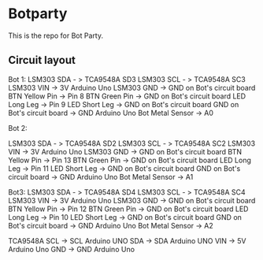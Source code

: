 # Botparty
This is the repo for Bot Party.

## Circuit layout

Bot 1:
LSM303 SDA - > TCA9548A SD3
LSM303 SCL - > TCA9548A SC3
LSM303 VIN -> 3V Arduino Uno
LSM303 GND -> GND on Bot's circuit board
BTN Yellow Pin -> Pin 8
BTN Green Pin -> GND on Bot's circuit board
LED Long Leg -> Pin 9
LED Short Leg -> GND on Bot's circuit board
GND on Bot's circuit board -> GND Arduino Uno
Bot Metal Sensor -> A0

Bot 2:

LSM303 SDA - > TCA9548A SD2
LSM303 SCL - > TCA9548A SC2
LSM303 VIN -> 3V Arduino Uno
LSM303 GND -> GND on Bot's circuit board
BTN Yellow Pin -> Pin 13
BTN Green Pin -> GND on Bot's circuit board
LED Long Leg -> Pin 11
LED Short Leg -> GND on Bot's circuit board
GND on Bot's circuit board -> GND Arduino Uno
Bot Metal Sensor -> A1

Bot3:
LSM303 SDA - > TCA9548A SD4
LSM303 SCL - > TCA9548A SC4
LSM303 VIN -> 3V Arduino Uno
LSM303 GND -> GND on Bot's circuit board
BTN Yellow Pin -> Pin 12
BTN Green Pin -> GND on Bot's circuit board
LED Long Leg -> Pin 10
LED Short Leg -> GND on Bot's circuit board
GND on Bot's circuit board -> GND Arduino Uno
Bot Metal Sensor -> A2


TCA9548A
SCL -> SCL Arduino UNO
SDA -> SDA Arduino UNO
VIN -> 5V Arduino Uno
GND -> GND Arduino Uno
